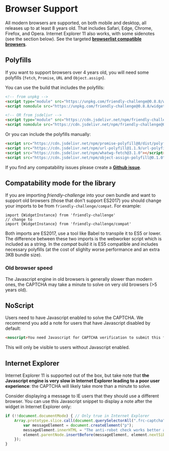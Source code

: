# Browser Support

All modern browsers are supported, on both mobile and desktop, all releases up to at least 8 years old. That includes Safari, Edge, Chrome, Firefox, and Opera. Internet Explorer 11 also works, with some sidenotes (see the section below). See the targeted [**browserlist compatible browsers**](https://browserslist.dev/?q=c2luY2UgMjAxMywgbm90IGRlYWQsIG5vdCBpZSA8PTExLCBub3QgaWVfbW9iIDw9IDEx).

## Polyfills

If you want to support browsers over 4 years old, you will need some polyfills (`fetch`, `Promise`, `URL` and `Object.assign`).

You can use the build that includes the polyfills:
```html
<!-- from unpkg -->
<script type="module" src="https://unpkg.com/friendly-challenge@0.8.8/widget.module.min.js" async defer></script>
<script nomodule src="https://unpkg.com/friendly-challenge@0.8.8/widget.polyfilled.min.js" async defer></script>

<!-- OR from jsdelivr -->
<script type="module" src="https://cdn.jsdelivr.net/npm/friendly-challenge@0.8.8/dist/widget.module.min.js" async defer></script>
<script nomodule src="https://cdn.jsdelivr.net/npm/friendly-challenge@0.8.8/dist/widget.polyfilled.min.js" async defer></script>
```

Or you can include the polyfills manually:
```html
<script src="https://cdn.jsdelivr.net/npm/promise-polyfill@8/dist/polyfill.min.js"></script>
<script src="https://cdn.jsdelivr.net/npm/url-polyfill@1.1.9/url-polyfill.min.js"></script>
<script src="https://cdn.jsdelivr.net/npm/whatwg-fetch@3.1.0"></script>
<script src="https://cdn.jsdelivr.net/npm/object-assign-polyfill@0.1.0"></script>
```


If you find any compatability issues please create a [**Github issue**](https://github.com/FriendlyCaptcha/friendly-challenge/issues).

## Compatability mode for the library

If you are importing *friendly-challenge* into your own bundle and want to support old browsers (those that don't support ES2017) you should change your imports to be from `friendly-challenge/compat`. For example:

```
import {WidgetInstance} from 'friendly-challenge'
// change to
import {WidgetInstance} from 'friendly-challenge/compat'
```

Both imports are ES2017, use a tool like Babel to transpile it to ES5 or lower. The difference between these two imports is the webworker script which is included as a string. In the *compat* build it is ES5 compatible and includes necessary polyfills (at the cost of slighlty worse performance and an extra 3KB bundle size).

### Old browser speed
The Javascript engine in old browsers is generally slower than modern ones, the CAPTCHA may take a minute to solve on very old browsers (>5 years old).


## NoScript
Users need to have Javascript enabled to solve the CAPTCHA. We recommend you add a note for users that have Javascript disabled by default:
```html
<noscript>You need Javascript for CAPTCHA verification to submit this form.</noscript>
```

This will only be visible to users without Javascript enabled.

## Internet Explorer
Internet Explorer 11 is supported out of the box, but take note that **the Javascript engine is very slow in Internet Explorer leading to a poor user experience**: the CAPTCHA will likely take more than a minute to solve.

Consider displaying a message to IE users that they should use a different browser. You can use this Javascript snippet to display a note after the widget in Internet Explorer only:

```javascript
if (!!document.documentMode) { // Only true in Internet Explorer
    Array.prototype.slice.call(document.querySelectorAll(".frc-captcha")).forEach( function(element) {
        var messageElement = document.createElement("p");
        messageElement.innerHTML = "The anti-robot check works better and faster in modern browsers such as Edge, Firefox, or Chrome. Please consider updating your browser";
        element.parentNode.insertBefore(messageElement, element.nextSibling);
    });
}
```


